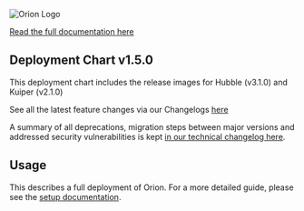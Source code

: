 
![Orion Logo](https://juno-fx.github.io/Orion-Documentation/assets/logos/orion/orion-dark.png)

[Read the full documentation here](https://juno-fx.github.io/Orion-Documentation/)

## Deployment Chart v1.5.0
This deployment chart includes the release images for Hubble (v3.1.0) and Kuiper (v2.1.0)

See all the latest feature changes via our Changelogs [here](https://juno-fx.github.io/Orion-Documentation/changelogs/feature/#2025-10-10)
<br>

A summary of all deprecations, migration steps between major versions and addressed security vulnerabilities is kept [in our technical changelog here](https://juno-fx.github.io/Orion-Documentation/changelogs/technical/#2025-10-10-genesis-v150-orion-projects-v150).

## Usage

This describes a full deployment of Orion. For a more detailed guide, please see the [setup documentation](https://juno-fx.github.io/Orion-Documentation/installation/quick-start/).
